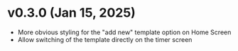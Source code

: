 # v0.3.0 (Jan 15, 2025)

* More obvious styling for the "add new" template option on Home Screen
* Allow switching of the template directly on the timer screen
